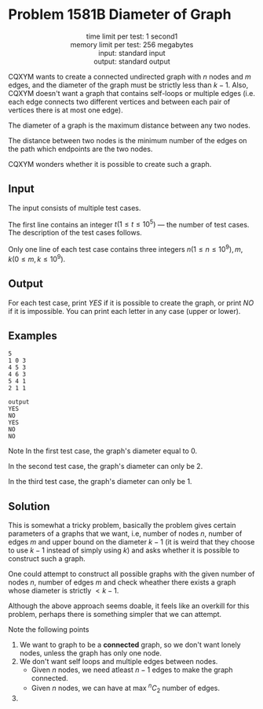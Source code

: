 

# Problem 1581B Diameter of Graph

<p align="center">
time limit per test: 1 second1 <br />
memory limit per test: 256 megabytes <br />
input: standard input <br />
output: standard output <br />
</p>

CQXYM wants to create a connected undirected graph with $n$ nodes and $m$ edges, and the diameter of the graph must be
strictly less than $k−1$. Also, CQXYM doesn't want a graph that contains self-loops or multiple edges (i.e. each edge
connects two different vertices and between each pair of vertices there is at most one edge).

The diameter of a graph is the maximum distance between any two nodes.

The distance between two nodes is the minimum number of the edges on the path which endpoints are the two nodes.

CQXYM wonders whether it is possible to create such a graph.

## Input
The input consists of multiple test cases.

The first line contains an integer $t(1 ≤ t ≤ 10^5)$ — the number of test cases. The description of the test cases follows.

Only one line of each test case contains three integers $n(1≤n≤10^9), m, k (0≤m,k≤10^9)$.

## Output
For each test case, print $YES$ if it is possible to create the graph, or print $NO$ if it is impossible. You can print
each letter in any case (upper or lower).

## Examples
```
5
1 0 3
4 5 3
4 6 3
5 4 1
2 1 1

output
YES
NO
YES
NO
NO
```
Note
In the first test case, the graph's diameter equal to 0.

In the second test case, the graph's diameter can only be 2.

In the third test case, the graph's diameter can only be 1.

## Solution
This is somewhat a tricky problem, basically the problem gives certain parameters of a graphs that we want, i.e, number
of nodes $n$, number of edges $m$ and upper bound on the diameter $k-1$ (it is weird that they choose to use $k-1$
instead of simply using $k$) and asks whether it is possible to construct such a graph.

One could attempt to construct all possible graphs with the given number of nodes $n$, number of edges $m$ and check
wheather there exists a graph whose diameter is strictly $< k-1$.

Although the above approach seems doable, it feels like an overkill for this problem, perhaps there is something simpler
that we can attempt.

Note the following points
1. We want to graph to be a **connected** graph, so we don't want lonely nodes, unless the graph has only one node.
2. We don't want self loops and multiple edges between nodes.
   * Given $n$ nodes, we need atleast $n-1$ edges to make the graph connected.
   * Given $n$ nodes, we can have at max $^nC_2$ number of edges.
3.


